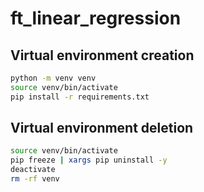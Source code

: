 # ft_linear_regression

## Virtual environment creation

```bash
python -m venv venv
source venv/bin/activate
pip install -r requirements.txt
```

## Virtual environment deletion

```bash
source venv/bin/activate
pip freeze | xargs pip uninstall -y
deactivate
rm -rf venv
```
